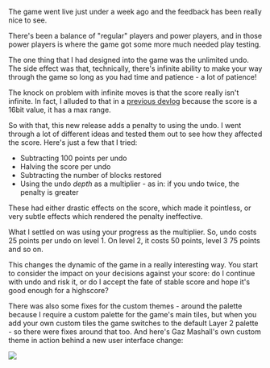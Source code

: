 The game went live just under a week ago and the feedback has been really nice to see.

There's been a balance of "regular" players and power players, and in those power players is where the game got some more much needed play testing.

The one thing that I had designed into the game was the unlimited undo. The side effect was that, technically, there's infinite ability to make your way through the game so long as you had time and patience - a lot of patience!

The knock on problem with infinite moves is that the score really isn't infinite. In fact, I alluded to that in a [previous devlog](https://remysharp.com/devlog/marbles2/2021-06-14) because the score is a 16bit value, it has a max range.

So with that, this new release adds a penalty to using the undo. I went through a lot of different ideas and tested them out to see how they affected the score. Here's just a few that I tried:

- Subtracting 100 points per undo
- Halving the score per undo
- Subtracting the number of blocks restored
- Using the undo _depth_ as a multiplier - as in: if you undo twice, the penalty is greater

These had either drastic effects on the score, which made it pointless, or very subtle effects which rendered the penalty ineffective.

What I settled on was using your progress as the multiplier. So, undo costs 25 points per undo on level 1. On level 2, it costs 50 points, level 3 75 points and so on.

This changes the dynamic of the game in a really interesting way. You start to consider the impact on your decisions against your score: do I continue with undo and risk it, or do I accept the fate of stable score and hope it's good enough for a highscore?

There was also some fixes for the custom themes - around the palette because I require a custom palette for the game's main tiles, but when you add your own custom tiles the game switches to the default Layer 2 palette - so there were fixes around that too. And here's Gaz Mashall's own custom theme in action behind a new user interface change:

![](/images/devlog/marbles-custom.png)

